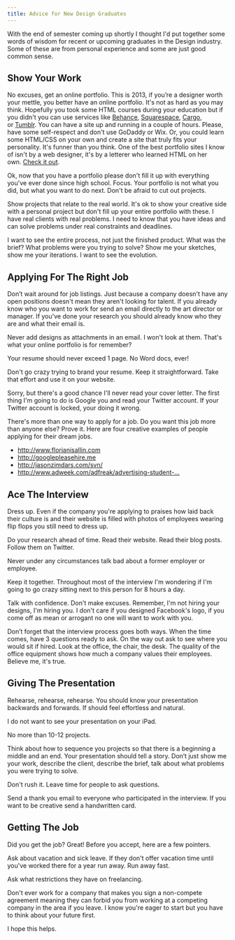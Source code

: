```yaml
---
title: Advice for New Design Graduates
---
```

<p>With the end of semester coming up shortly I thought I'd put together some words of wisdom for recent or upcoming graduates in the Design industry. Some of these are from personal experience and some are just good common sense.</p><h2>Show Your Work</h2><p>No excuses, get an online portfolio. This is 2013, if you’re a designer worth your mettle, you better have an online portfolio. It's not as hard as you may think. Hopefully you took some HTML courses during your education but if you didn't you can use services like&nbsp;<a href="http://www.behance.net/">Behance</a>,&nbsp;<a href="http://www.squarespace.com/">Squarespace</a>,&nbsp;<a href="http://cargocollective.com/">Cargo</a>, or&nbsp;<a href="http://www.tumblr.com/themes/">Tumblr</a>. You can have a site up and running in a couple of hours. Please, have some self-respect and don't use GoDaddy or Wix. Or, you could learn some HTML/CSS on your own and create a site that truly fits your personality. It's funner than you think. One of the best portfolio sites I know of isn't by a web designer, it's by a letterer who learned HTML on her own.&nbsp;<a href="http://jessicahische.is/">Check it out</a>.</p><p>Ok, now that you have a portfolio please don't fill it up with everything you've ever done since high school. Focus. Your portfolio is not what you did, but what you want to do next. Don't be afraid to cut out projects.</p><p>Show projects that relate to the real world. It's ok to show your creative side with a personal project but don't fill up your entire portfolio with these. I have real clients with real problems. I need to know that you have ideas and can solve problems under real constraints and deadlines.</p><p>I want to see the entire process, not just the finished product. What was the brief? What problems were you trying to solve? Show me your sketches, show me your iterations. I want to see the evolution.</p><h2>Applying For The Right Job</h2><p>Don’t wait around for job listings. Just because a company doesn't have any open positions doesn't mean they aren't looking for talent. If you already know who you want to work for send an email directly to the art director or manager. If you've done your research you should already know who they are and what their email is.</p><p>Never add designs as attachments in an email. I won't look at them. That's what your online portfolio is for remember?</p><p>Your resume should never exceed 1 page. No Word docs, ever!</p><p>Don't go crazy trying to brand your resume. Keep it straightforward. Take that effort and use it on your website.</p><p>Sorry, but there's a good chance I'll never read your cover letter. The first thing I'm going to do is Google you and read your Twitter account. If your Twitter account is locked, your doing it wrong.</p><p>There's more than one way to apply for a job. Do you want this job more than anyone else? Prove it. Here are four creative examples of people applying for their dream jobs.</p><ul><li><a href="http://www.florianisallin.com">http://www.florianisallin.com</a></li><li><a href="http://www.florianisallin.com"></a><a href="http://googlepleasehire.me">http://googlepleasehire.me</a></li><li><a href="http://googlepleasehire.me"></a><a href="http://jasonzimdars.com/svn/">http://jasonzimdars.com/svn/</a></li><li><a href="http://jasonzimdars.com/svn/"></a><a href="http://www.adweek.com/adfreak/advertising-student-ships-his-pants-kmarts-agency-lands-internship-149683">http://www.adweek.com/adfreak/advertising-student-...</a></li></ul><h2>Ace The Interview</h2><p>Dress up. Even if the company you're applying to praises how laid back their culture is and their website is filled with photos of employees wearing flip flops you still need to dress up.</p><p>Do your research ahead of time. Read their website. Read their blog posts. Follow them on Twitter.</p><p>Never under any circumstances talk bad about a former employer or employee.</p><p>Keep it together. Throughout most of the interview I'm wondering if I'm going to go crazy sitting next to this person for 8 hours a day.</p><p>Talk with confidence. Don't make excuses. Remember, I'm not hiring your designs, I'm hiring you. I don't care if you designed Facebook's logo, if you come off as mean or arrogant no one will want to work with you.</p><p>Don’t forget that the interview process goes both ways. When the time comes, have 3 questions ready to ask. On the way out ask to see where you would sit if hired. Look at the office, the chair, the desk. The quality of the office equipment shows how much a company values their employees. Believe me, it's true.</p><h2>Giving The Presentation</h2><p>Rehearse, rehearse, rehearse. You should know your presentation backwards and forwards. If should feel effortless and natural.</p><p>I do not want to see your presentation on your iPad.</p><p>No more than 10-12 projects.</p><p>Think about how to sequence you projects so that there is a beginning a middle and an end. Your presentation should tell a story. Don’t just show me your work, describe the client, describe the brief, talk about what problems you were trying to solve.</p><p>Don't rush it. Leave time for people to ask questions.</p><p>Send a thank you email to everyone who participated in the interview. If you want to be creative send a handwritten card.</p><h2>Getting The Job</h2><p>Did you get the job? Great! Before you accept, here are a few pointers.</p><p>Ask about vacation and sick leave. If they don't offer vacation time until you've worked there for a year run away. Run away fast.</p><p>Ask what restrictions they have on freelancing.</p><p>Don't ever work for a company that makes you sign a non-compete agreement meaning they can forbid you from working at a competing company in the area if you leave. I know you're eager to start but you have to think about your future first.</p><p>I hope this helps.</p>